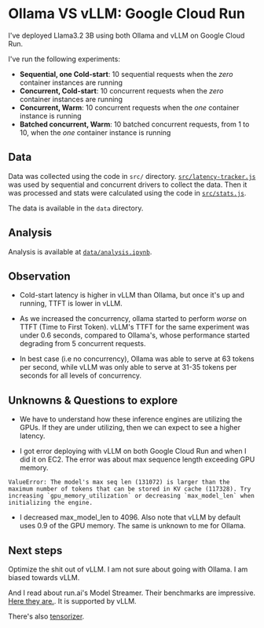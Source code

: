 # Ollama VS vLLM: Google Cloud Run

I've deployed Llama3.2 3B using both Ollama and vLLM on Google Cloud Run.

I've run the following experiments:

- **Sequential, one Cold-start**: 10 sequential requests when the _zero_ container instances are running
- **Concurrent, Cold-start**: 10 concurrent requests when the _zero_ container instances are running
- **Concurrent, Warm**: 10 concurrent requests when the _one_ container instance is running
- **Batched concurrent, Warm**: 10 batched concurrent requests, from 1 to 10, when the _one_ container instance is running

## Data

Data was collected using the code in `src/` directory. [`src/latency-tracker.js`](src/latency-tracker.js) was used by sequential and concurrent drivers to collect the data. Then it was processed and stats were calculated using the code in [`src/stats.js`](src/stats.js).

The data is available in the `data` directory.

## Analysis

Analysis is available at [`data/analysis.ipynb`](data/analysis.ipynb).

## Observation

- Cold-start latency is higher in vLLM than Ollama, but once it's up and running, TTFT is lower in vLLM.

- As we increased the concurrency, ollama started to perform _worse_ on TTFT (Time to First Token). vLLM's TTFT for the same experiment was under 0.6 seconds, compared to Ollama's, whose performance started degrading from 5 concurrent requests.

- In best case (i.e no concurrency), Ollama was able to serve at 63 tokens per second, while vLLM was only able to serve at 31-35 tokens per seconds for all levels of concurrency.

## Unknowns & Questions to explore

- We have to understand how these inference engines are utilizing the GPUs. If they are under utilizing, then we can expect to see a higher latency.

- I got error deploying with vLLM on both Google Cloud Run and when I did it on EC2. The error was about max sequence length exceeding GPU memory.

```
ValueError: The model's max seq len (131072) is larger than the maximum number of tokens that can be stored in KV cache (117328). Try increasing `gpu_memory_utilization` or decreasing `max_model_len` when initializing the engine.
```

- I decreased max_model_len to 4096. Also note that vLLM by default uses 0.9 of the GPU memory. The same is unknown to me for Ollama.

## Next steps

Optimize the shit out of vLLM. I am not sure about going with Ollama. I am biased towards vLLM.

And I read about run.ai's Model Streamer. Their benchmarks are impressive. [Here they are.](https://github.com/run-ai/runai-model-streamer/blob/master/docs/src/benchmarks.md). It is supported by vLLM.

There's also [tensorizer](https://github.com/coreweave/tensorizer).
